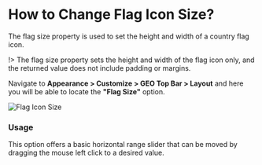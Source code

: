 # How to Change Flag Icon Size?

The flag size property is used to set the height and width of a country flag icon.

!> The flag size property sets the height and width of the flag icon only, and the returned value does not include padding or margins.

Navigate to **Appearance > Customize > GEO Top Bar > Layout** and here you will be able to locate the **"Flag Size"** option.

![Flag Icon Size](https://dl.dropboxusercontent.com/1/view/l989gowcuuix273/Envato/Geo%20top%20bar%20-doc/change-flag-icon-size.gif)

### Usage

This option offers a basic horizontal range slider that can be moved by dragging the mouse left click to a desired value.
